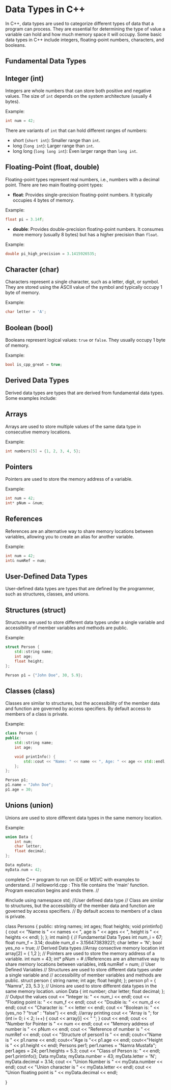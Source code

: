 # Data Types in C++

In C++, data types are used to categorize different types of data that a program can process. They are essential for determining the type of value a variable can hold and how much memory space it will occupy. Some basic data types in C++ include integers, floating-point numbers, characters, and booleans.

## Fundamental Data Types

## Integer (int)
Integers are whole numbers that can store both positive and negative values. The size of `int` depends on the system architecture (usually 4 bytes). 

Example:
```cpp
int num = 42;
```

There are variants of `int` that can hold different ranges of numbers:
- short (`short int`): Smaller range than `int`.
- long (`long int`): Larger range than `int`.
- long long (`long long int`): Even larger range than `long int`.

## Floating-Point (float, double)
Floating-point types represent real numbers, i.e., numbers with a decimal point. There are two main floating-point types:

- **float**: Provides single-precision floating-point numbers. It typically occupies 4 bytes of memory.

Example:
```cpp
float pi = 3.14f;
```

- **double**: Provides double-precision floating-point numbers. It consumes more memory (usually 8 bytes) but has a higher precision than `float`.

Example:
```cpp
double pi_high_precision = 3.1415926535;
```

## Character (char)
Characters represent a single character, such as a letter, digit, or symbol. They are stored using the ASCII value of the symbol and typically occupy 1 byte of memory.

Example:
```cpp
char letter = 'A';
```

## Boolean (bool)
Booleans represent logical values: `true` or `false`. They usually occupy 1 byte of memory.

Example:
```cpp
bool is_cpp_great = true;
```

## Derived Data Types

Derived data types are types that are derived from fundamental data types. Some examples include:

## Arrays
Arrays are used to store multiple values of the same data type in consecutive memory locations.

Example:
```cpp
int numbers[5] = {1, 2, 3, 4, 5};
```

## Pointers
Pointers are used to store the memory address of a variable.

Example:
```cpp
int num = 42;
int* pNum = &num;
```

## References
References are an alternative way to share memory locations between variables, allowing you to create an alias for another variable.

Example:
```cpp
int num = 42;
int& numRef = num;
```

## User-Defined Data Types

User-defined data types are types that are defined by the programmer, such as structures, classes, and unions.

## Structures (struct)
Structures are used to store different data types under a single variable and accessibility of member variables and methods are public.

Example:
```cpp
struct Person {
    std::string name;
    int age;
    float height;
};

Person p1 = {"John Doe", 30, 5.9};
```

## Classes (class)
Classes are similar to structures, but the accessibility of the member data and function are governed by access specifiers. By default access to members of a class is private.

Example:
```cpp
class Person {
public:
    std::string name;
    int age;

    void printInfo() {
        std::cout << "Name: " << name << ", Age: " << age << std::endl;
    };
};

Person p1;
p1.name = "John Doe";
p1.age = 30;
```

## Unions (union)
Unions are used to store different data types in the same memory location.

Example:
```cpp
union Data {
    int num;
    char letter;
    float decimal;
};

Data myData;
myData.num = 42;
```
complete C++ program to run on IDE or MSVC with examples to understand.
// helloworld.cpp : This file contains the 'main' function. Program execution begins and ends there.
//

#include <iostream>
using namespace std;
//User defined data type 
// Class are similar to structures, but the accessibility of the member data and function are governed by access specifiers.
 // By default access to members of a class is private.

class Persons {
public:
    string names;
    int ages;
    float heights;
    void printinfo() {
        cout << "Name is " << names << ", age is " << ages << ", height is " << heights << endl;
    };
};
int main()
{
    // Fundamental Data Types
    int num_i = 67;
    float num_f = 3.14;
    double num_d = 3.156473839221;
    char letter = 'N';
    bool yes_no = true;
    // Derived Data types
    //Array consective memory location
    int array[2] = { 1,2 }; 
    // Pointers are used to store the memory address of a variable.
    int num = 43;
    int* pNum = &num;
    //References are an alternative way to share memory locations between variables,
    int& numRef = num;
    // User Defined Variables
    // Structures are used to store different data types under a single variable and 
    // accessibility of member variables and methods are public.
    struct person {
        string name;
        int age;
        float height;
    };
    person p1 = { "Namra", 23, 5.3 };
    // Unions are used to store different data types in the same memory location.
    union Data {
        int number;
        char letter;
        float decimal;
    };
    // Output the values
    cout << "Integer is: " << num_i << endl;
    cout << "Floating point is: " << num_f << endl;
    cout << "Double is: " << num_d << endl;
    cout << "Character is: " << letter << endl;
    cout << "Boolean is: " << (yes_no ? "true" : "false") << endl;
    //array printing
    cout << "Array is ";
    for (int i= 0; i < 2; i++)
    {
        cout << array[i] << " ";
    }
    cout << endl;
    cout << "Number for Pointer is " << num << endl;
    cout << "Memory address of number is " << pNum << endl;
    cout << "Reference of number is " << numRef << endl;
    cout << "Structure of person1 is " << endl;
    cout<<"Name is " << p1.name << endl;
    cout<<"Age is "<< p1.age << endl;
    cout<<"Height is " << p1.height << endl;
    Persons per1;
    per1.names = "Namra Mustafa";
    per1.ages = 24;
    per1.heights = 5.3;
    cout << "Class of Person is: " << endl;
    per1.printinfo();
    Data myData;
    myData.number = 43;
    myData.letter = 'N';
    myData.decimal = 3.14;
    cout << "Union Number is  " << myData.number << endl;
    cout << "Union character is  " << myData.letter << endl;
    cout << "Union floating point is  " << myData.decimal << endl;


}



